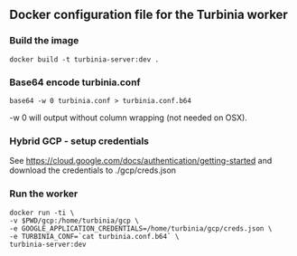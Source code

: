 ## Docker configuration file for the Turbinia worker

### Build the image
```
docker build -t turbinia-server:dev .
```

### Base64 encode turbinia.conf
```
base64 -w 0 turbinia.conf > turbinia.conf.b64
```
-w 0 will output without column wrapping (not needed on OSX).

### Hybrid GCP - setup credentials
See https://cloud.google.com/docs/authentication/getting-started and download the credentials to ./gcp/creds.json

### Run the worker
```
docker run -ti \
-v $PWD/gcp:/home/turbinia/gcp \
-e GOOGLE_APPLICATION_CREDENTIALS=/home/turbinia/gcp/creds.json \
-e TURBINIA_CONF=`cat turbinia.conf.b64` \
turbinia-server:dev
```


